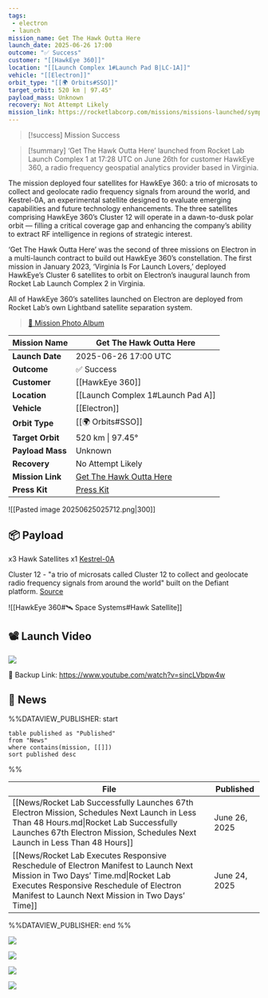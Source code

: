 ```yaml
---
tags:
 - electron
 - launch
mission_name: Get The Hawk Outta Here
launch_date: 2025-06-26 17:00
outcome: "✅ Success"
customer: "[[HawkEye 360]]"
location: "[[Launch Complex 1#Launch Pad B|LC-1A]]"
vehicle: "[[Electron]]"
orbit_type: "[[🌍 Orbits#SSO]]"
target_orbit: 520 km | 97.45°
payload_mass: Unknown
recovery: Not Attempt Likely
mission_link: https://rocketlabcorp.com/missions/missions-launched/symphony-in-the-stars/
---
```


>[!success] Mission Success

>[!summary]
‘Get The Hawk Outta Here’ launched from Rocket Lab Launch Complex 1 at 17:28 UTC on June 26th for customer HawkEye 360, a radio frequency geospatial analytics provider based in Virginia.
>
The mission deployed four satellites for HawkEye 360: a trio of microsats to collect and geolocate radio frequency signals from around the world, and Kestrel-0A, an experimental satellite designed to evaluate emerging capabilities and future technology enhancements. The three satellites comprising HawkEye 360’s Cluster 12 will operate in a dawn-to-dusk polar orbit — filling a critical coverage gap and enhancing the company’s ability to extract RF intelligence in regions of strategic interest.
>
‘Get The Hawk Outta Here’ was the second of three missions on Electron in a multi-launch contract to build out HawkEye 360’s constellation. The first mission in January 2023, ‘Virginia Is For Launch Lovers,’ deployed HawkEye’s Cluster 6 satellites to orbit on Electron’s inaugural launch from Rocket Lab Launch Complex 2 in Virginia.
>
All of HawkEye 360’s satellites launched on Electron are deployed from Rocket Lab’s own Lightband satellite separation system.
>
>[📸 Mission Photo Album](https://www.flickr.com/photos/rocketlab/albums/72177720327142787/)


| **Mission Name** | Get The Hawk Outta Here                                                                                   |
| ---------------- | --------------------------------------------------------------------------------------------------------- |
| **Launch Date**  | 2025-06-26 17:00 UTC                                                                                      |
| **Outcome**      | ✅ Success                                                                                                 |
| **Customer**     | [[HawkEye 360]]                                                                                           |
| **Location**     | [[Launch Complex 1#Launch Pad A]]                                                                         |
| **Vehicle**      | [[Electron]]                                                                                              |
| **Orbit Type**   | [[🌍 Orbits#SSO]]                                                                                         |
| **Target Orbit** | 520 km \| 97.45°                                                                                          |
| **Payload Mass** | Unknown                                                                                                   |
| **Recovery**     | No Attempt Likely                                                                                         |
| **Mission Link** | [Get The Hawk Outta Here](https://rocketlabcorp.com/missions/missions-launched/get-the-hawk-outta-here/)  |
| **Press Kit**    | [Press Kit](https://rocketlabcorp.com/assets/Uploads/RL-F68-Get-The-Hawk-Outta-Here-Presskit-1-_-sml.pdf) |

![[Pasted image 20250625025712.png|300]]

## 📦 Payload

x3 Hawk Satellites
x1 [Kestrel-0A](https://space.skyrocket.de/doc_sdat/kestrel-0a.htm)

Cluster 12 - "a trio of microsats called Cluster 12 to collect and geolocate radio frequency signals from around the world" built on the Defiant platform. 
[Source](https://www.utias-sfl.net/hawkeye-360-begins-manufacturing-of-satellite-clusters-12-and-13-under-space-flight-laboratorys-flex-production-program/)

![[HawkEye 360#🛰️ Space Systems#Hawk Satellite]]

## 📽️ Launch Video

![](https://www.youtube.com/watch?v=sincLVbpw4w)

🔗 Backup Link: https://www.youtube.com/watch?v=sincLVbpw4w
## 📰 News

%%DATAVIEW_PUBLISHER: start
```
table published as "Published"
from "News"
where contains(mission, [[]])
sort published desc
```
%%

| File                                                                                                                                                                                                                         | Published     |
| ---------------------------------------------------------------------------------------------------------------------------------------------------------------------------------------------------------------------------- | ------------- |
| [[News/Rocket Lab Successfully Launches 67th Electron Mission, Schedules Next Launch in Less Than 48 Hours.md\|Rocket Lab Successfully Launches 67th Electron Mission, Schedules Next Launch in Less Than 48 Hours]]         | June 26, 2025 |
| [[News/Rocket Lab Executes Responsive Reschedule of Electron Manifest to Launch Next Mission in Two Days’ Time.md\|Rocket Lab Executes Responsive Reschedule of Electron Manifest to Launch Next Mission in Two Days’ Time]] | June 24, 2025 |

%%DATAVIEW_PUBLISHER: end %%

![](https://x.com/RocketLab/status/1938302329956208683)

![](https://x.com/RocketLab/status/1938288994707771466)

![](https://x.com/RocketLab/status/1938275228968501527)

![](https://x.com/RocketLab/status/1937612162547286431)